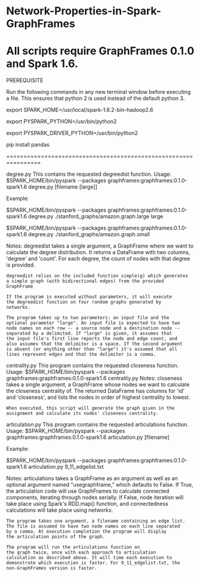 # Network-Properties-in-Spark-GraphFrames

All scripts require GraphFrames 0.1.0 and Spark 1.6.
================================================================
PREREQUISITE

Run the following commands in any new terminal window before executing a file. This ensures that python 2 is used instead of the default python 3.

export SPARK_HOME=/usr/local/spark-1.6.2-bin-hadoop2.6

export PYSPARK_PYTHON=/usr/bin/python2

export PYSPARK_DRIVER_PYTHON=/usr/bin/python2

pip install pandas

================================================================

degree.py
This contains the requested degreedist function.
Usage:
$SPARK_HOME/bin/pyspark --packages graphframes:graphframes:0.1.0-spark1.6 degree.py [filename [large]]

Example:

$SPARK_HOME/bin/pyspark --packages graphframes:graphframes:0.1.0-spark1.6 degree.py ./stanford_graphs/amazon.graph.large large

$SPARK_HOME/bin/pyspark --packages graphframes:graphframes:0.1.0-spark1.6 degree.py ./stanford_graphs/amazon.graph.small

Notes:
	degreedist takes a single argument, a GraphFrame where we want to
	calculate the degree distribution. It returns a DataFrame with two
	columns, 'degree' and 'count'. For each degree, the count of nodes
	with that degree is provided.
	
	degreedist relies on the included function simple(g) which generates
	a simple graph (with bidirectional edges) from the provided
	GraphFrame
	
	If the program is executed without parameters, it will execute
	the degreedist function on four random graphs generated by
	networkx.
	
	The program takes up to two parameters: an input file and the
	optional parameter "large". An input file is expected to have two
	node names on each row -- a source node and a destination node --
	separated by a delimited. If "large" is given, it assumes that
	the input file's first line reports the node and edge count, and 
	also assumes that the delimiter is a space. If the second argument
	is absent (or anything other than "large") it's assumed that all
	lines represent edges and that the delimiter is a comma.
	
centrality.py
This program contains the requested closeness function.
Usage:
	$SPARK_HOME/bin/pyspark --packages graphframes:graphframes:0.1.0-spark1.6 centrality.py
Notes:
	closeness takes a single argument, a GraphFrame whose nodes we want
	to calculate the closeness centrality of. The returned DataFrame
	has columns for 'id' and 'closeness', and lists the nodes in order
	of highest centrality to lowest.
	
	When executed, this script will generate the graph given in the
	assignment and calculate its nodes' closeness centrality.
	
articulation.py
This program contains the requested articulations function.
Usage:
	$SPARK_HOME/bin/pyspark --packages graphframes:graphframes:0.1.0-spark1.6 articulation.py [filename]

Example:

$SPARK_HOME/bin/pyspark --packages graphframes:graphframes:0.1.0-spark1.6 articulation.py 9_11_edgelist.txt

Notes:
	articulations takes a GraphFrame as an argument as well as an
	optional argument named "usegraphframe," which defaults to False.
	If True, the articulation code will use GraphFrames to calculate
	connected components, iterating through nodes serially. If False,
	node iteration will take place using Spark's RDD.map() function, and
	connectedness calculations will take place using networkx.
	
	The program takes one argument, a filename containing an edge list.
	The file is assumed to have two node names on each line separated
	by a comma. At execution completion the program will display
	the articulation points of the graph.
	
	The program will run the articulations function on
	the graph twice, once with each approach to articulation
	calculation as described above. It will time each execution to
	demonstrate which execution is faster. For 9_11_edgelist.txt, the
	non-GraphFrames version is faster.


